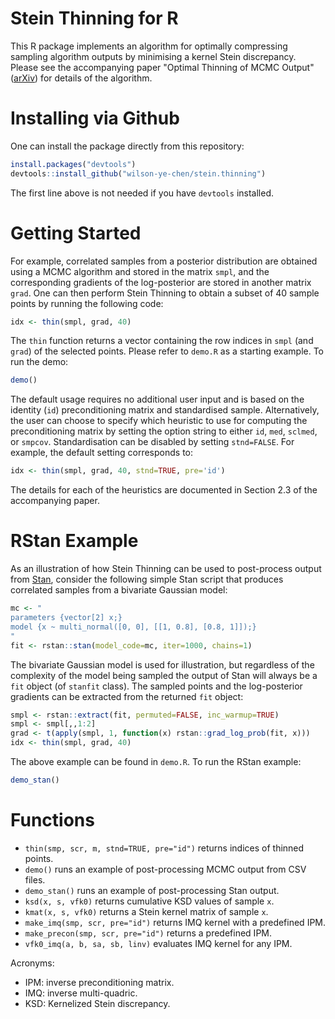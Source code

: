 # Stein Thinning for R
This R package implements an algorithm for optimally compressing
sampling algorithm outputs by minimising a kernel Stein discrepancy.
Please see the accompanying paper "Optimal Thinning of MCMC Output"
([arXiv](https://arxiv.org/pdf/2005.03952.pdf)) for details of the
algorithm.

# Installing via Github
One can install the package directly from this repository:
```r
install.packages("devtools")
devtools::install_github("wilson-ye-chen/stein.thinning")
```
The first line above is not needed if you have `devtools` installed.

# Getting Started
For example, correlated samples from a posterior distribution are
obtained using a MCMC algorithm and stored in the matrix `smpl`,
and the corresponding gradients of the log-posterior are stored in
another matrix `grad`. One can then perform Stein Thinning to
obtain a subset of 40 sample points by running the following code:
```r
idx <- thin(smpl, grad, 40)
```
The `thin` function returns a vector containing the row indices in
`smpl` (and `grad`) of the selected points. Please refer to `demo.R`
as a starting example. To run the demo:
```r
demo()
```

The default usage requires no additional user input and is based on
the identity (`id`) preconditioning matrix and standardised sample.
Alternatively, the user can choose to specify which heuristic to use
for computing the preconditioning matrix by setting the option string
to either `id`, `med`,  `sclmed`, or `smpcov`. Standardisation can be
disabled by setting `stnd=FALSE`. For example, the default setting
corresponds to:
```r
idx <- thin(smpl, grad, 40, stnd=TRUE, pre='id')
```
The details for each of the heuristics are documented in Section 2.3 of
the accompanying paper.

# RStan Example
As an illustration of how Stein Thinning can be used to post-process
output from [Stan](https://mc-stan.org/rstan/), consider the following
simple Stan script that produces correlated samples from a bivariate
Gaussian model:
```r
mc <- "
parameters {vector[2] x;}
model {x ~ multi_normal([0, 0], [[1, 0.8], [0.8, 1]]);}
"
fit <- rstan::stan(model_code=mc, iter=1000, chains=1)
```
The bivariate Gaussian model is used for illustration, but regardless of
the complexity of the model being sampled the output of Stan will always
be a `fit` object (of `stanfit` class). The sampled points and the
log-posterior gradients can be extracted from the returned `fit` object:
```r
smpl <- rstan::extract(fit, permuted=FALSE, inc_warmup=TRUE)
smpl <- smpl[,,1:2]
grad <- t(apply(smpl, 1, function(x) rstan::grad_log_prob(fit, x)))
idx <- thin(smpl, grad, 40)
```
The above example can be found in `demo.R`. To run the RStan example:
```r
demo_stan()
```

# Functions
* `thin(smp, scr, m, stnd=TRUE, pre="id")` returns indices of thinned points.
* `demo()` runs an example of post-processing MCMC output from CSV files.
* `demo_stan()` runs an example of post-processing Stan output.
* `ksd(x, s, vfk0)` returns cumulative KSD values of sample `x`.
* `kmat(x, s, vfk0)` returns a Stein kernel matrix of sample `x`.
* `make_imq(smp, scr, pre="id")` returns IMQ kernel with a predefined IPM.
* `make_precon(smp, scr, pre="id")` returns a predefined IPM.
* `vfk0_imq(a, b, sa, sb, linv)` evaluates IMQ kernel for any IPM.

Acronyms:
* IPM: inverse preconditioning matrix.
* IMQ: inverse multi-quadric.
* KSD: Kernelized Stein discrepancy.
